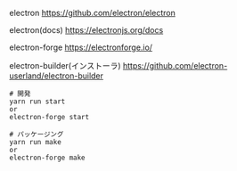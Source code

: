
electron
https://github.com/electron/electron

electron(docs)
https://electronjs.org/docs

electron-forge
https://electronforge.io/

electron-builder(インストーラ)
https://github.com/electron-userland/electron-builder


```
# 開発
yarn run start
or
electron-forge start

# パッケージング
yarn run make
or
electron-forge make

```